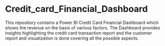 # Credit_card_Financial_Dashboard
This repository contains a Power BI Credit Card Financial Dashboard which shows the revenue on the basis of various factors. The Dashboard provides insights highlighting the credit card transaction report and the customer report and visualization is done covering all the possible aspects.
